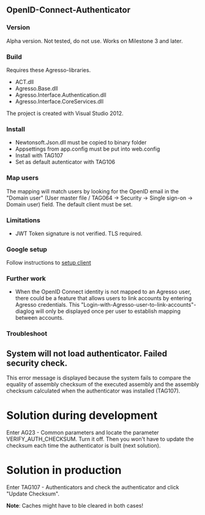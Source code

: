 OpenID-Connect-Authenticator
----------------------------

### Version

Alpha version. Not tested, do not use. Works on Milestone 3 and later.

### Build

Requires these Agresso-libraries. 

* ACT.dll
* Agresso.Base.dll
* Agresso.Interface.Authentication.dll
* Agresso.Interface.CoreServices.dll

The project is created with Visual Studio 2012.

### Install

* Newtonsoft.Json.dll must be copied to binary folder
* Appsettings from app.config must be put into web.config
* Install with TAG107
* Set as default autenticator with TAG106

### Map users

The mapping will match users by looking for the OpenID email in the "Domain user" (User master file / TAG064 -> Security -> Single sign-on -> Domain user) field. The default client must be set.

### Limitations

* JWT Token signature is not verified. TLS required.

### Google setup

Follow instructions to [setup client](https://developers.google.com/accounts/docs/OAuth2Login?hl=no#appsetup)

### Further work

* When the OpenID Connect identity is not mapped to an Agresso user, there could be a feature that allows users to link accounts by entering Agresso credentials. This "Login-with-Agresso-user-to-link-accounts"-diaglog will only be displayed once per user to establish mapping between accounts.

### Troubleshoot

## System will not load authenticator. Failed security check.

This error message is displayed because the system fails to compare the equality of assembly checksum of the executed assembly and the assembly checksum calculated when the authenticator was installed (TAG107).

# Solution during development

Enter AG23 - Common parameters and locate the parameter VERIFY_AUTH_CHECKSUM. Turn it off. Then you won't have to update the checksum each time the authenticator is built (next solution).

# Solution in production

Enter TAG107 - Authenticators and check the authenticator and click "Update Checksum". 

**Note**: Caches might have to ble cleared in both cases!